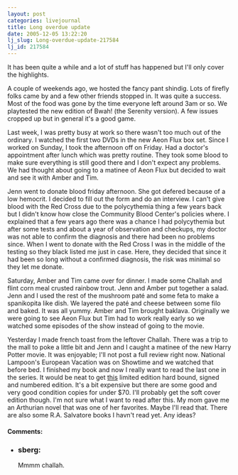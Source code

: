 ```yaml
---
layout: post
categories: livejournal
title: Long overdue update
date: 2005-12-05 13:22:20
lj_slug: Long-overdue-update-217584
lj_id: 217584
---
```

It has been quite a while and a lot of stuff has happened but I'll only cover the highlights.  



A couple of weekends ago, we hosted the fancy pant shindig. Lots of firefly folks came by and a few other friends stopped in. It was quite a success. Most of the food was gone by the time everyone left around 3am or so. We playtested the new edition of Bwah! (the Serenity version). A few issues cropped up but in general it's a good game.  



Last week, I was pretty busy at work so there wasn't too much out of the ordinary. I watched the first two DVDs in the new Aeon Flux box set. Since I worked on Sunday, I took the afternoon off on Friday. Had a doctor's appointment after lunch which was pretty routine. They took some blood to make sure everything is still good there and I don't expect any problems. We had thought about going to a matinee of Aeon Flux but decided to wait and see it with Amber and Tim.  



Jenn went to donate blood friday afternoon. She got defered because of a low hemocrit. I decided to fill out the form and do an interview. I can't give blood with the Red Cross due to the polycythemia thing a few years back but I didn't know how close the Community Blood Center's policies where. I explained that a few years ago there was a chance I had polycythemia but after some tests and about a year of observation and checkups, my doctor was not able to confirm the diagnosis and there had been no problems since. When I went to donate with the Red Cross I was in the middle of the testing so they black listed me just in case. Here, they decided that since it had been so long without a confirmed diagnosis, the risk was minimal so they let me donate.   



Saturday, Amber and Tim came over for dinner. I made some Challah and flint corn meal crusted rainbow trout. Jenn and Amber put together a salad. Jenn and I used the rest of the mushroom paté and some feta to make a spanikopita like dish. We layered the paté and cheese between some filo and baked. It was all yummy. Amber and Tim brought baklava. Originally we were going to see Aeon Flux but Tim had to work really early so we watched some episodes of the show instead of going to the movie.  



Yesterday I made french toast from the leftover Challah. There was a trip to the mall to poke a little bit and Jenn and I caught a matinee of the new Harry Potter movie. It was enjoyable; I'll not post a full review right now. National Lampoon's European Vacation was on Showtime and we watched that before bed. I finished my book and now I really want to read the last one in the series. It would be neat to get [this](http://www.amazon.com/exec/obidos/ASIN/0060599359/harpercollinspub/103-7955601-5441437) limited edition hard bound, signed and numbered edition. It's a bit expensive but there are some good and very good condition copies for under $70. I'll probably get the soft cover edition though. I'm not sure what I want to read after this. My mom gave me an Arthurian novel that was one of her favorites. Maybe I'll read that. There are also some R.A. Salvatore books I havn't read yet. Any ideas?


<div id="comments"><h4>Comments:</h4><div class="lj-comments"><ul>
<li><h3>sberg: </h3>
<a id="comment-583"></a>
<p>Mmmm challah.</p>
</li>
</ul></div></div>

